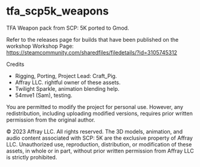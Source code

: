 # tfa_scp5k_weapons
 TFA Weapon pack from SCP: 5K ported to Gmod.

Refer to the releases page for builds that have been published on the workshop
Workshop Page: https://steamcommunity.com/sharedfiles/filedetails/?id=3105745312

Credits
- Rigging, Porting, Project Lead: Craft_Pig.
- Affray LLC. rightful owner of these assets.
- Twilight Sparkle, animation blending help.
- 54mve1 (Sam), testing.


  
You are permitted to modify the project for personal use. However, any redistribution, including uploading modified versions, requires prior written permission from the original author.

© 2023 Affray LLC. All rights reserved. The 3D models, animation, and audio content associated with SCP: 5K
are the exclusive property of Affray LLC. Unauthorized use, reproduction, distribution, or modification of these assets,
in whole or in part, without prior written permission from Affray LLC is strictly prohibited.
